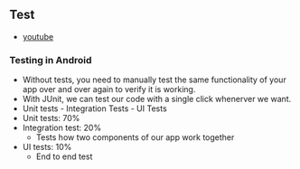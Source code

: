 ## Test
- [youtube](https://www.youtube.com/watch?v=EkfVL5vCDmo&list=PLQkwcJG4YTCSYJ13G4kVIJ10X5zisB2Lq)

### Testing in Android
- Without tests, you need to manually test the same functionality of your app over and over again to verify it is working.
- With JUnit, we can test our code with a single click whenerver we want.
- Unit tests - Integration Tests - UI Tests
- Unit tests: 70%
- Integration test: 20%
  - Tests how two components of our app work together
- UI tests: 10%
  - End to end test



